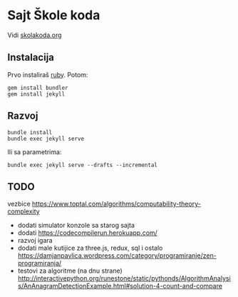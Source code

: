 # Sajt Škole koda

Vidi [skolakoda.org](https://skolakoda.org/)

## Instalacija

Prvo instaliraš [ruby](https://rubyinstaller.org/downloads/). Potom:

```
gem install bundler
gem install jekyll
```

## Razvoj

```
bundle install
bundle exec jekyll serve
```

Ili sa parametrima:
```
bundle exec jekyll serve --drafts --incremental
```

## TODO

vezbice
https://www.toptal.com/algorithms/computability-theory-complexity
- dodati simulator konzole sa starog sajta
- dodati https://codecompilerun.herokuapp.com/
- razvoj igara
- dodati male kutijice za three.js, redux, sql i ostalo
https://damjanpavlica.wordpress.com/category/programiranje/zen-programiranja/
- testovi za algoritme (na dnu strane) http://interactivepython.org/runestone/static/pythonds/AlgorithmAnalysis/AnAnagramDetectionExample.html#solution-4-count-and-compare

<!--
slike:
https://cdn.programiz.com/sites/tutorial2program/files/Arrays-C%2B%2B.jpg
https://pixabay.com/en/children-win-success-video-game-593313/
https://pixabay.com/en/apple-brick-wall-computer-cup-1854101/
https://pixabay.com/en/apple-computer-cup-electronics-1853306/
https://pixabay.com/en/cyber-glasses-virtual-virtual-world-1938449/
https://damjanpavlica.files.wordpress.com/2014/04/stari-programer.jpg
https://cdn-images-1.medium.com/max/2000/1*rJr_bOm3mD5V8_C5JaPrsQ.jpeg
-->
